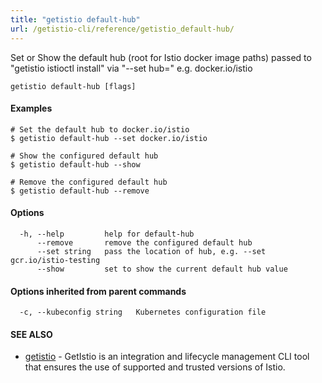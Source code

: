 ```yaml
---
title: "getistio default-hub"
url: /getistio-cli/reference/getistio_default-hub/
---
```


Set or Show the default hub (root for Istio docker image paths) passed to "getistio istioctl install" via "--set hub="  e.g. docker.io/istio

```
getistio default-hub [flags]
```

#### Examples

```
# Set the default hub to docker.io/istio
$ getistio default-hub --set docker.io/istio

# Show the configured default hub
$ getistio default-hub --show

# Remove the configured default hub
$ getistio default-hub --remove

```

#### Options

```
  -h, --help         help for default-hub
      --remove       remove the configured default hub
      --set string   pass the location of hub, e.g. --set gcr.io/istio-testing
      --show         set to show the current default hub value
```

#### Options inherited from parent commands

```
  -c, --kubeconfig string   Kubernetes configuration file
```

#### SEE ALSO

* [getistio](/getistio-cli/reference/getistio/)	 - GetIstio is an integration and lifecycle management CLI tool that ensures the use of supported and trusted versions of Istio.

